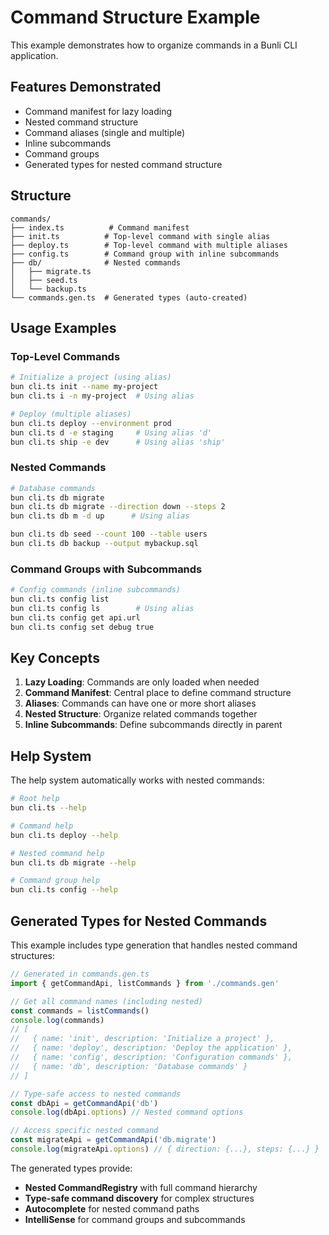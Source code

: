 # Command Structure Example

This example demonstrates how to organize commands in a Bunli CLI application.

## Features Demonstrated

- Command manifest for lazy loading
- Nested command structure
- Command aliases (single and multiple)
- Inline subcommands
- Command groups
- Generated types for nested command structure

## Structure

```
commands/
├── index.ts          # Command manifest
├── init.ts          # Top-level command with single alias
├── deploy.ts        # Top-level command with multiple aliases  
├── config.ts        # Command group with inline subcommands
├── db/              # Nested commands
│   ├── migrate.ts
│   ├── seed.ts
│   └── backup.ts
└── commands.gen.ts  # Generated types (auto-created)
```

## Usage Examples

### Top-Level Commands

```bash
# Initialize a project (using alias)
bun cli.ts init --name my-project
bun cli.ts i -n my-project  # Using alias

# Deploy (multiple aliases)
bun cli.ts deploy --environment prod
bun cli.ts d -e staging     # Using alias 'd'
bun cli.ts ship -e dev      # Using alias 'ship'
```

### Nested Commands

```bash
# Database commands
bun cli.ts db migrate
bun cli.ts db migrate --direction down --steps 2
bun cli.ts db m -d up      # Using alias

bun cli.ts db seed --count 100 --table users
bun cli.ts db backup --output mybackup.sql
```

### Command Groups with Subcommands

```bash
# Config commands (inline subcommands)
bun cli.ts config list
bun cli.ts config ls        # Using alias
bun cli.ts config get api.url
bun cli.ts config set debug true
```

## Key Concepts

1. **Lazy Loading**: Commands are only loaded when needed
2. **Command Manifest**: Central place to define command structure
3. **Aliases**: Commands can have one or more short aliases
4. **Nested Structure**: Organize related commands together
5. **Inline Subcommands**: Define subcommands directly in parent

## Help System

The help system automatically works with nested commands:

```bash
# Root help
bun cli.ts --help

# Command help
bun cli.ts deploy --help

# Nested command help
bun cli.ts db migrate --help

# Command group help
bun cli.ts config --help
```

## Generated Types for Nested Commands

This example includes type generation that handles nested command structures:

```typescript
// Generated in commands.gen.ts
import { getCommandApi, listCommands } from './commands.gen'

// Get all command names (including nested)
const commands = listCommands()
console.log(commands)
// [
//   { name: 'init', description: 'Initialize a project' },
//   { name: 'deploy', description: 'Deploy the application' },
//   { name: 'config', description: 'Configuration commands' },
//   { name: 'db', description: 'Database commands' }
// ]

// Type-safe access to nested commands
const dbApi = getCommandApi('db')
console.log(dbApi.options) // Nested command options

// Access specific nested command
const migrateApi = getCommandApi('db.migrate')
console.log(migrateApi.options) // { direction: {...}, steps: {...} }
```

The generated types provide:
- **Nested CommandRegistry** with full command hierarchy
- **Type-safe command discovery** for complex structures
- **Autocomplete** for nested command paths
- **IntelliSense** for command groups and subcommands